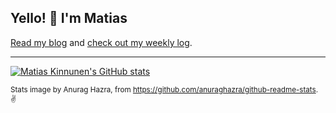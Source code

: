 ## Yello! 👋 I'm Matias

[Read my blog](https://mtsknn.fi/blog/)
and
[check out my weekly log](https://mtsknn.fi/weekly-log/).

---

[![Matias Kinnunen's GitHub stats](https://github-readme-stats.vercel.app/api?username=mtsknn&count_private=true&hide_rank=true&show_icons=true)](#yello--im-matias)

<sup>Stats image by Anurag Hazra, from <https://github.com/anuraghazra/github-readme-stats>. :v:</sup>
